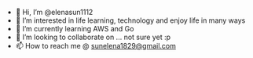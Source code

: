 - 👋 Hi, I’m @elenasun1112 
- 👀 I’m interested in life learning, technology and enjoy life in many ways
- 🌱 I’m currently learning AWS and Go
- 💞️ I’m looking to collaborate on ... not sure yet :p
- 📫 How to reach me @ sunelena1829@gmail.com

<!---
elenasun1112/elenasun1112 is a ✨ special ✨ repository because its `README.md` (this file) appears on your GitHub profile.
You can click the Preview link to take a look at your changes.
--->
